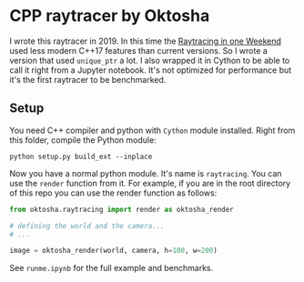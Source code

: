 # CPP raytracer by Oktosha

I wrote this raytracer in 2019. In this time the [Raytracing in one Weekend](https://raytracing.github.io/) used less modern C++17 features than current versions. So I wrote a version that used `unique_ptr` a lot. I also wrapped it in Cython to be able to call it right from a Jupyter notebook. It's not optimized for performance but it's the first raytracer to be benchmarked.


## Setup

You need C++ compiler and python with `Cython` module installed. Right from this folder, compile the Python module:

```shell
python setup.py build_ext --inplace
```

Now you have a normal python module. It's name is `raytracing`. You can use the `render` function from it. For example, if you are in the root directory of this repo you can use the render function as follows:

```python
from oktosha.raytracing import render as oktosha_render

# defining the world and the camera...
# ...

image = oktosha_render(world, camera, h=100, w=200)
```

See `runme.ipynb` for the full example and benchmarks.
